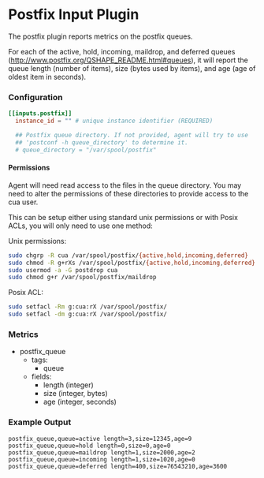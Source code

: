 # Postfix Input Plugin

The postfix plugin reports metrics on the postfix queues.

For each of the active, hold, incoming, maildrop, and deferred queues
(<http://www.postfix.org/QSHAPE_README.html#queues>), it will report the queue
length (number of items), size (bytes used by items), and age (age of oldest
item in seconds).

### Configuration

```toml
[[inputs.postfix]]
  instance_id = "" # unique instance identifier (REQUIRED)

  ## Postfix queue directory. If not provided, agent will try to use
  ## 'postconf -h queue_directory' to determine it.
  # queue_directory = "/var/spool/postfix"
```

#### Permissions

Agent will need read access to the files in the queue directory.  You may
need to alter the permissions of these directories to provide access to the
cua user.

This can be setup either using standard unix permissions or with Posix ACLs,
you will only need to use one method:

Unix permissions:

```sh
sudo chgrp -R cua /var/spool/postfix/{active,hold,incoming,deferred}
sudo chmod -R g+rXs /var/spool/postfix/{active,hold,incoming,deferred}
sudo usermod -a -G postdrop cua
sudo chmod g+r /var/spool/postfix/maildrop
```

Posix ACL:

```sh
sudo setfacl -Rm g:cua:rX /var/spool/postfix/
sudo setfacl -dm g:cua:rX /var/spool/postfix/
```

### Metrics

- postfix_queue
    - tags:
        - queue
    - fields:
        - length (integer)
        - size (integer, bytes)
        - age (integer, seconds)

### Example Output

```
postfix_queue,queue=active length=3,size=12345,age=9
postfix_queue,queue=hold length=0,size=0,age=0
postfix_queue,queue=maildrop length=1,size=2000,age=2
postfix_queue,queue=incoming length=1,size=1020,age=0
postfix_queue,queue=deferred length=400,size=76543210,age=3600
```
